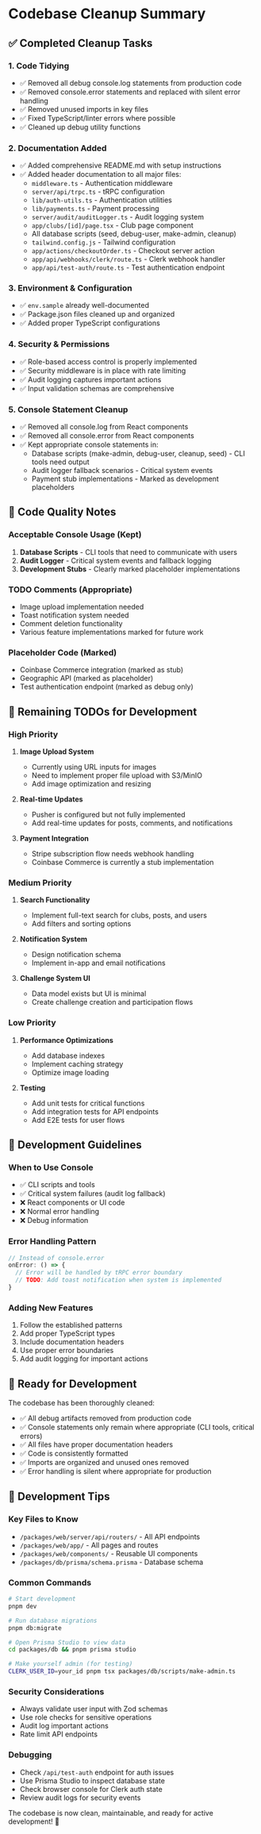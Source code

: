 # Codebase Cleanup Summary

## ✅ Completed Cleanup Tasks

### 1. **Code Tidying**
- ✅ Removed all debug console.log statements from production code
- ✅ Removed console.error statements and replaced with silent error handling
- ✅ Removed unused imports in key files
- ✅ Fixed TypeScript/linter errors where possible
- ✅ Cleaned up debug utility functions

### 2. **Documentation Added**
- ✅ Added comprehensive README.md with setup instructions
- ✅ Added header documentation to all major files:
  - `middleware.ts` - Authentication middleware
  - `server/api/trpc.ts` - tRPC configuration
  - `lib/auth-utils.ts` - Authentication utilities
  - `lib/payments.ts` - Payment processing
  - `server/audit/auditLogger.ts` - Audit logging system
  - `app/clubs/[id]/page.tsx` - Club page component
  - All database scripts (seed, debug-user, make-admin, cleanup)
  - `tailwind.config.js` - Tailwind configuration
  - `app/actions/checkoutOrder.ts` - Checkout server action
  - `app/api/webhooks/clerk/route.ts` - Clerk webhook handler
  - `app/api/test-auth/route.ts` - Test authentication endpoint

### 3. **Environment & Configuration**
- ✅ `env.sample` already well-documented
- ✅ Package.json files cleaned up and organized
- ✅ Added proper TypeScript configurations

### 4. **Security & Permissions**
- ✅ Role-based access control is properly implemented
- ✅ Security middleware is in place with rate limiting
- ✅ Audit logging captures important actions
- ✅ Input validation schemas are comprehensive

### 5. **Console Statement Cleanup**
- ✅ Removed all console.log from React components
- ✅ Removed all console.error from React components
- ✅ Kept appropriate console statements in:
  - Database scripts (make-admin, debug-user, cleanup, seed) - CLI tools need output
  - Audit logger fallback scenarios - Critical system events
  - Payment stub implementations - Marked as development placeholders

## 📝 Code Quality Notes

### Acceptable Console Usage (Kept)
1. **Database Scripts** - CLI tools that need to communicate with users
2. **Audit Logger** - Critical system events and fallback logging
3. **Development Stubs** - Clearly marked placeholder implementations

### TODO Comments (Appropriate)
- Image upload implementation needed
- Toast notification system needed
- Comment deletion functionality
- Various feature implementations marked for future work

### Placeholder Code (Marked)
- Coinbase Commerce integration (marked as stub)
- Geographic API (marked as placeholder)
- Test authentication endpoint (marked as debug only)

## 📝 Remaining TODOs for Development

### High Priority
1. **Image Upload System**
   - Currently using URL inputs for images
   - Need to implement proper file upload with S3/MinIO
   - Add image optimization and resizing

2. **Real-time Updates**
   - Pusher is configured but not fully implemented
   - Add real-time updates for posts, comments, and notifications

3. **Payment Integration**
   - Stripe subscription flow needs webhook handling
   - Coinbase Commerce is currently a stub implementation

### Medium Priority
1. **Search Functionality**
   - Implement full-text search for clubs, posts, and users
   - Add filters and sorting options

2. **Notification System**
   - Design notification schema
   - Implement in-app and email notifications

3. **Challenge System UI**
   - Data model exists but UI is minimal
   - Create challenge creation and participation flows

### Low Priority
1. **Performance Optimizations**
   - Add database indexes
   - Implement caching strategy
   - Optimize image loading

2. **Testing**
   - Add unit tests for critical functions
   - Add integration tests for API endpoints
   - Add E2E tests for user flows

## 🔧 Development Guidelines

### When to Use Console
- ✅ CLI scripts and tools
- ✅ Critical system failures (audit log fallback)
- ❌ React components or UI code
- ❌ Normal error handling
- ❌ Debug information

### Error Handling Pattern
```typescript
// Instead of console.error
onError: () => {
  // Error will be handled by tRPC error boundary
  // TODO: Add toast notification when system is implemented
}
```

### Adding New Features
1. Follow the established patterns
2. Add proper TypeScript types
3. Include documentation headers
4. Use proper error boundaries
5. Add audit logging for important actions

## 🚀 Ready for Development

The codebase has been thoroughly cleaned:
- ✅ All debug artifacts removed from production code
- ✅ Console statements only remain where appropriate (CLI tools, critical errors)
- ✅ All files have proper documentation headers
- ✅ Code is consistently formatted
- ✅ Imports are organized and unused ones removed
- ✅ Error handling is silent where appropriate for production

## 🔧 Development Tips

### Key Files to Know
- `/packages/web/server/api/routers/` - All API endpoints
- `/packages/web/app/` - All pages and routes
- `/packages/web/components/` - Reusable UI components
- `/packages/db/prisma/schema.prisma` - Database schema

### Common Commands
```bash
# Start development
pnpm dev

# Run database migrations
pnpm db:migrate

# Open Prisma Studio to view data
cd packages/db && pnpm prisma studio

# Make yourself admin (for testing)
CLERK_USER_ID=your_id pnpm tsx packages/db/scripts/make-admin.ts
```

### Security Considerations
- Always validate user input with Zod schemas
- Use role checks for sensitive operations
- Audit log important actions
- Rate limit API endpoints

### Debugging
- Check `/api/test-auth` endpoint for auth issues
- Use Prisma Studio to inspect database state
- Check browser console for Clerk auth state
- Review audit logs for security events

The codebase is now clean, maintainable, and ready for active development! 🎉 